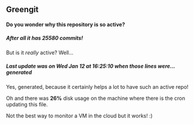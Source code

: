 ## Greengit

#### Do you wonder why this repository is so active?

##### After all it has 25580 commits!

But is it *really* active? Well...

##### Last update was on Wed Jan 12 at 16:25:10 when those lines were... generated

Yes, generated, because it certainly helps a lot to have such an active repo!

Oh and there was **26%** disk usage on the machine
where there is the cron updating this file.

Not the best way to monitor a VM in the cloud but it works! :)
